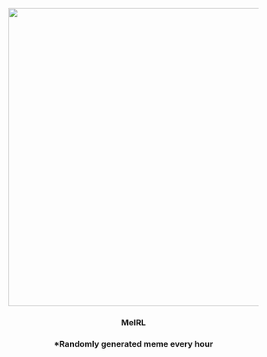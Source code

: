 <p align="center">
        <img src="https://i.redd.it/6dirts6n1uk91.png" width="600" height="600">
        </p>
        <h3 align="center">MeIRL</h3>
        <h3 align="center">*Randomly generated meme every hour</h3>
    